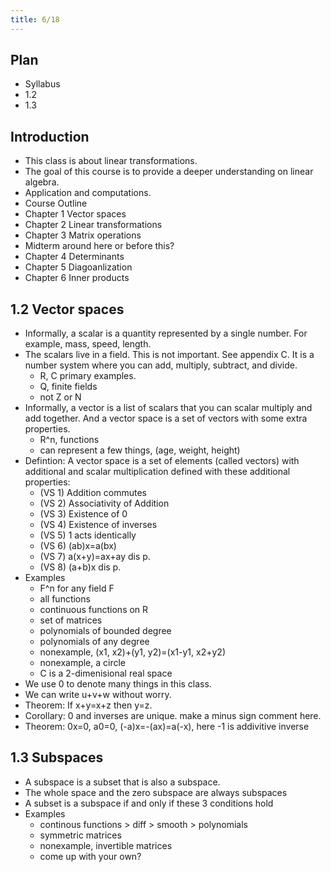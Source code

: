 ```yaml
---
title: 6/18
---
```


## Plan

* Syllabus
* 1.2
* 1.3

## Introduction

* This class is about linear transformations.
* The goal of this course is to provide a deeper understanding on linear
  algebra.
* Application and computations.
* Course Outline
* Chapter 1 Vector spaces
* Chapter 2 Linear transformations
* Chapter 3 Matrix operations
* Midterm around here or before this?
* Chapter 4 Determinants
* Chapter 5 Diagoanlization
* Chapter 6 Inner products

## 1.2 Vector spaces

* Informally, a scalar is a quantity represented by a single number.
  For example, mass, speed, length.
* The scalars live in a field. This is not important. See appendix C. It is a
  number system where you can add, multiply, subtract, and divide.
  - R, C primary examples.
  - Q, finite fields
  - not Z or N
* Informally, a vector is a list of scalars that you can scalar multiply and
  add together. And a vector space is a set of vectors with some extra
  properties.
  - R^n, functions
  - can represent a few things, (age, weight, height)
* Defintion: A vector space is a set of elements (called vectors) with
  additional and scalar multiplication defined with these additional
  properties:
  - (VS 1) Addition commutes
  - (VS 2) Associativity of Addition
  - (VS 3) Existence of 0
  - (VS 4) Existence of inverses
  - (VS 5) 1 acts identically
  - (VS 6) (ab)x=a(bx)
  - (VS 7) a(x+y)=ax+ay dis p.
  - (VS 8) (a+b)x dis p.
* Examples
    - F^n for any field F
    - all functions 
    - continuous functions on R
    - set of matrices
    - polynomials of bounded degree
    - polynomials of any degree
    - nonexample, (x1, x2)+(y1, y2)=(x1-y1, x2+y2) 
    - nonexample, a circle
    - C is a 2-dimenisional real space
* We use 0 to denote many things in this class.
* We can write u+v+w without worry.
* Theorem: If x+y=x+z then y=z.
* Corollary: 0 and inverses are unique. make a minus sign comment here.
* Theorem: 0x=0, a0=0, (-a)x=-(ax)=a(-x), here -1 is addivitive inverse

## 1.3 Subspaces

* A subspace is a subset that is also a subspace.
* The whole space and the zero subspace are always subspaces
* A subset is a subspace if and only if these 3 conditions hold
* Examples
    - continous functions  > diff > smooth > polynomials  
    - symmetric matrices
    - nonexample, invertible matrices
    - come up with your own?
